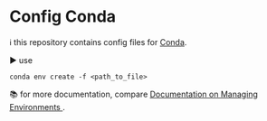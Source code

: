 # Config Conda

ℹ️ this repository contains config files for [Conda](https://docs.conda.io/en/latest/).

▶️ use

```
conda env create -f <path_to_file>
```

📚 for more documentation, compare [Documentation on Managing Environments
](https://docs.conda.io/projects/conda/en/latest/user-guide/tasks/manage-environments.html#creating-an-environment-from-an-environment-yml-file).